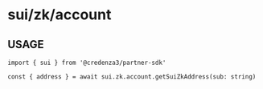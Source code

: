 # sui/zk/account

## USAGE

```
import { sui } from '@credenza3/partner-sdk'

const { address } = await sui.zk.account.getSuiZkAddress(sub: string)
```
